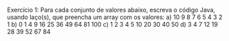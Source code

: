 Exercício 1: Para cada conjunto de valores abaixo, escreva o código Java, usando laço(s), que
preencha um array com os valores:
a) 10 9 8 7 6 5 4 3 2 1
b) 0 1 4 9 16 25 36 49 64 81 100
c) 1 2 3 4 5 10 20 30 40 50
d) 3 4 7 12 19 28 39 52 67 84